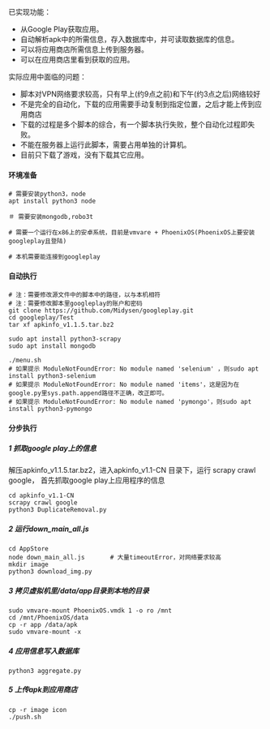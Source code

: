 已实现功能：

- 从Google Play获取应用。
- 自动解析apk中的所需信息，存入数据库中，并可读取数据库的信息。
- 可以将应用商店所需信息上传到服务器。
- 可以在应用商店里看到获取的应用。

实际应用中面临的问题：

- 脚本对VPN网络要求较高，只有早上(约9点之前)和下午(约3点之后)网络较好
- 不是完全的自动化，下载的应用需要手动复制到指定位置，之后才能上传到应用商店
- 下载的过程是多个脚本的综合，有一个脚本执行失败，整个自动化过程即失败。
- 不能在服务器上运行此脚本，需要占用单独的计算机。
- 目前只下载了游戏，没有下载其它应用。

#### 环境准备

```
# 需要安装python3，node
apt install python3 node

＃ 需要安装mongodb,robo3t

# 需要一个运行在x86上的安卓系统，目前是vmvare + PhoenixOS(PhoenixOS上要安装googleplay且登陆)

# 本机需要能连接到googleplay
```



#### 自动执行

```
# 注：需要修改源文件中的脚本中的路径，以与本机相符
# 注：需要修改脚本里googleplay的账户和密码
git clone https://github.com/Midysen/googleplay.git
cd googleplay/Test
tar xf apkinfo_v1.1.5.tar.bz2

sudo apt install python3-scrapy
sudo apt install mongodb

./menu.sh
# 如果提示 ModuleNotFoundError: No module named 'selenium' ，则sudo apt install python3-selenium
# 如果提示 ModuleNotFoundError: No module named 'items'，这是因为在google.py里sys.path.append路径不正确，改正即可。
# 如果提示 ModuleNotFoundError: No module named 'pymongo'，则sudo apt install python3-pymongo
```

#### 分步执行

##### 1 抓取google play上的信息

解压apkinfo_v1.1.5.tar.bz2，进入apkinfo_v1.1-CN 目录下，运行 scrapy crawl google， 首先抓取google play上应用程序的信息

```
cd apkinfo_v1.1-CN
scrapy crawl google
python3 DuplicateRemoval.py
```

##### 2 运行down_main_all.js

```
cd AppStore
node down_main_all.js 		# 大量timeoutError，对网络要求较高
mkdir image
python3 download_img.py
```

##### 3 拷贝虚拟机里/data/app目录到本地的目录

```
sudo vmvare-mount PhoenixOS.vmdk 1 -o ro /mnt
cd /mnt/PhoenixOS/data
cp -r app /data/apk
sudo vmvare-mount -x
```

##### 4 应用信息写入数据库

```
python3 aggregate.py
```

##### 5 上传apk到应用商店

```
cp -r image icon
./push.sh
```

